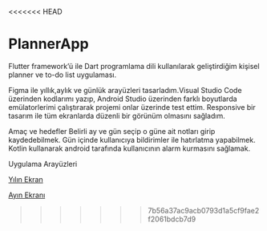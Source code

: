 <<<<<<< HEAD

# PlannerApp

Flutter framework’ü ile Dart programlama dili kullanılarak geliştirdiğim kişisel planner ve to-do list uygulaması.

Figma ile yıllık,aylık ve günlük arayüzleri tasarladım.Visual Studio Code üzerinden kodlarımı yazıp, Android Studio üzerinden farklı boyutlarda emülatorlerimi çalıştırarak projemi onlar üzerinde test ettim. Responsive bir tasarım ile tüm ekranlarda düzenli bir görünüm olmasını sağladım.

Amaç ve hedefler
Belirli ay ve gün seçip o güne ait notları girip kaydedebilmek.
Gün içinde kullanıcıya bildirimler ile hatırlatma yapabilmek.
Kotlin kullanarak android tarafında kullanıcının alarm kurmasını sağlamak.

Uygulama Arayüzleri

[Yılın Ekran](assets/UIscreenshots/yillik.png)

[Ayın Ekranı](assets/UIscreenshots/aylik.png)

> > > > > > > 7b56a37ac9acb0793d1a5cf9fae2f2061bdcb7d9
